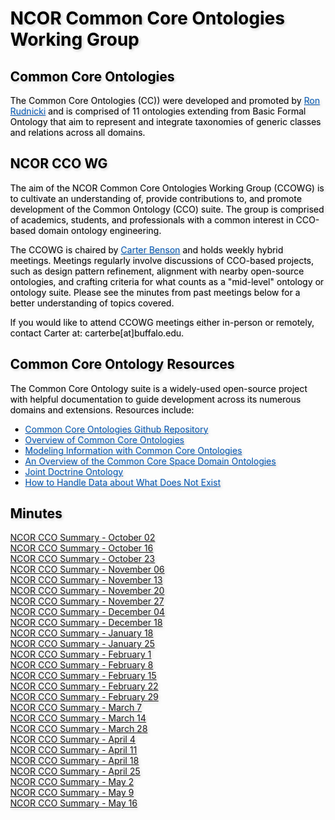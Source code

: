 <meta charset="UTF-8">
<meta name="viewport" content="width=device-width, initial-scale=1.0">
<title>NCOR Common Core Ontologies Working Group</title>
<style>
body {
  position: relative;
  height: 100vh; 
  margin: 0;
  background: transparent;
  color: #000; /* Black text */
}
body::before {
  content: "";
  position: absolute;
  top: 0;
  left: 0;
  right: 0;
  bottom: 0;
  background-image: url('https://raw.githubusercontent.com/johnbeve/NCOR-Test/main/docs/assets/CCO_WG.png');
  background-repeat: no-repeat;
  background-attachment: fixed;
  background-size: cover;
  opacity: 0.05; /* Lighten the background */
  z-index: -1;
}
h1, h2, p, a, li {
  text-shadow: 2px 2px 4px rgba(0, 0, 0, 0.2); /* Text shadow for better readability */
}
.custom-color {
  color: #0056b3; 
  transition: color 0.3s; /* Smooth transition for color change */
}
/* Change color when hovering */
.custom-color:hover {
  color: #003580; /* Darker shade of the original color */
}
</style>
</head>
<body>
<h1>NCOR Common Core Ontologies Working Group</h1>

<h2>Common Core Ontologies</h2>
<p>The Common Core Ontologies (CC)) were developed and promoted by <a href="https://scholar.google.com/citations?hl=en&user=JLM7L2EAAAAJ&view_op=list_works&sortby=pubdate" class="custom-color">Ron Rudnicki</a> and is comprised of 11 ontologies extending from Basic Formal Ontology that aim to represent and integrate taxonomies of generic classes and relations across all domains.</p>

<h2>NCOR CCO WG</h2>
<p>The aim of the NCOR Common Core Ontologies Working Group (CCOWG) is to cultivate an understanding of, provide contributions to, and promote development of the Common Ontology (CCO) suite. The group is comprised of academics, students, and professionals with a common interest in CCO-based domain ontology engineering.</p>
<p>The CCOWG is chaired by <a href="https://www.linkedin.com/in/carterbeaubenson/" class="custom-color">Carter Benson</a> and holds weekly hybrid meetings. Meetings regularly involve discussions of CCO-based projects, such as design pattern refinement, alignment with nearby open-source ontologies, and crafting criteria for what counts as a "mid-level" ontology or ontology suite. Please see the minutes from past meetings below for a better understanding of topics covered.</p>
<p>If you would like to attend CCOWG meetings either in-person or remotely, contact Carter at: carterbe[at]buffalo.edu.</p>

<h2>Common Core Ontology Resources</h2>
<p>The Common Core Ontology suite is a widely-used open-source project with helpful documentation to guide development across its numerous domains and extensions. Resources include:</p>
<ul>
  <li><a href="https://github.com/CommonCoreOntology/CommonCoreOntologies" class="custom-color">Common Core Ontologies Github Repository</a></li>
  <li><a href="https://www.nist.gov/system/files/documents/2021/10/14/nist-ai-rfi-cubrc_inc_004.pdf" class="custom-color">Overview of Common Core Ontologies</a></li>
  <li><a href="https://www.nist.gov/system/files/documents/2021/10/14/nist-ai-rfi-cubrc_inc_003.pdf" class="custom-color">Modeling Information with Common Core Ontologies</a></li>
  <li><a href="https://philarchive.org/archive/COXTSD-2" class="custom-color">An Overview of the Common Core Space Domain Ontologies</a></li>
  <li><a href="https://philpapers.org/archive/MORJDO.pdf" class="custom-color">Joint Doctrine Ontology</a></li>
  <li><a href="https://www.youtube.com/watch?v=ai4YdLiCGNM" class="custom-color">How to Handle Data about What Does Not Exist</a></li>
</ul>

<h2>Minutes</h2>
<a href="https://drive.google.com/file/d/1b1XX34WafCgCVQ4YB-PSrtyXeu836CaV/view?usp=drive_link">NCOR CCO Summary - October 02</a><br>
<a href="https://drive.google.com/file/d/1nagvwEjoQ_FVTySlHczqRmylJ9qvqywk/view?usp=drive_link">NCOR CCO Summary - October 16</a><br>
<a href="https://drive.google.com/file/d/1kRiTpkXc4w59aBw331dBYzg1gFG2-FqI/view?usp=drive_link">NCOR CCO Summary - October 23</a><br>
<a href="https://drive.google.com/file/d/1c2Fy6lI4j6Rvkt-iZ0SmCWsovWrZcH_d/view?usp=drive_link">NCOR CCO Summary - November 06</a><br>
<a href="https://drive.google.com/file/d/16-JuM22ao3UIMF1AqbDbrH2tfMFhzYYw/view?usp=drive_link">NCOR CCO Summary - November 13</a><br>
<a href="https://drive.google.com/file/d/1ZeuaMrqwe-zDSzqvTPqyo_nNeMDo20-M/view?usp=drive_link">NCOR CCO Summary - November 20</a><br>
<a href="https://drive.google.com/file/d/1eL4QtZ5SwhwJGkXo8GUXU-kJhd_ln1Am/view?usp=drive_link">NCOR CCO Summary - November 27</a><br>
<a href="https://drive.google.com/file/d/1zuchdJBk1OPRda_MB0bHzgfANYKysmvh/view?usp=drive_link">NCOR CCO Summary - December 04</a><br>
<a href="https://drive.google.com/file/d/111NvEd2QSe9NDGwBtw66lCAYBNwvjDW6/view?usp=drive_link">NCOR CCO Summary - December 18</a><br>
<a href="https://drive.google.com/file/d/1TMxdbv6OVXgzgCLqcY2gN9sf6ghL4F2n/view?usp=drive_link">NCOR CCO Summary - January 18</a><br> 
<a href="https://drive.google.com/file/d/1WrFQvNsXPEX4xhwt-34eEdM73vRB77z3/view?usp=drive_link">NCOR CCO Summary - January 25</a><br>
<a href="https://drive.google.com/file/d/1cS9KpGtLNRLPS-bs8SQDlyyiDAmdhP5Q/view?usp=drive_link">NCOR CCO Summary - February 1</a><br>
<a href="https://drive.google.com/file/d/1pgt1yLtNj3vQX3YUmj7lx1jIG2ztLzal/view?usp=drive_link">NCOR CCO Summary - February 8</a><br>
<a href="https://drive.google.com/file/d/1HedWv_sLIxUn92d2cGkUpmXUkig2TYue/view?usp=drive_link">NCOR CCO Summary - February 15</a><br>
<a href="https://drive.google.com/file/d/1_dQZAb2s0lD8AYkxtlk_8ttIv7iDLy1-/view?usp=drive_link">NCOR CCO Summary - February 22</a><br>
<a href="https://drive.google.com/file/d/1QHwdnTvwlr73J0eTKlDqEq_UPSePTCGC/view?usp=drive_link">NCOR CCO Summary - February 29</a><br>
<a href="https://drive.google.com/file/d/1NE9fCruqgmdBQNeZKu2MSZGPUvHClwFe/view?usp=drive_link">NCOR CCO Summary - March 7</a><br>
<a href="https://drive.google.com/file/d/1K37hv7E_YLDAHJAbH297vOZxt6txL222/view?usp=drive_link">NCOR CCO Summary - March 14</a><br>
<a href="https://drive.google.com/file/d/13BLX6uWBm0Mpbs89p0j4H5-Q5PuGD0gX/view?usp=drive_link">NCOR CCO Summary - March 28</a><br>
<a href="https://drive.google.com/file/d/1T_mR7E2iJtcsXGkRfq8Iye-h_tGiSE3q/view?usp=drive_link">NCOR CCO Summary - April 4</a><br>
<a href="https://drive.google.com/file/d/1lU9A0Hk3iiiXERd9FzzO56t5ggaOhC1C/view?usp=drive_link">NCOR CCO Summary - April 11</a><br>
<a href="https://drive.google.com/file/d/1WZdfGFxgimVJb9_7X6jxB8-_STwf5iwi/view?usp=drive_link">NCOR CCO Summary - April 18</a><br>
<a href="https://drive.google.com/file/d/1KcvU726awByLVXx9gTL_c-AicsXYxi89/view?usp=drive_link">NCOR CCO Summary - April 25</a><br>
<a href="https://drive.google.com/file/d/1malG49FNWErlqSVllNQviuoTv6izUrM-/view?usp=drive_link">NCOR CCO Summary - May 2</a><br>
<a href="https://drive.google.com/file/d/1vvlPjFhumf5wqbAh4P-DuavBONTjIFXs/view?usp=drive_link">NCOR CCO Summary - May 9</a><br>
<a href="https://drive.google.com/file/d/1B46C3jW46FV5Thfs8LBsFENcxCbh_XfK/view?usp=drive_link">NCOR CCO Summary - May 16</a><br>
</body>
</html>
